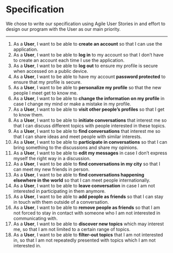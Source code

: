 # Specification

We chose to write our specification using Agile User Stories
in and effort to design our program with the User as our main priority.

---

1. As a **User**, I want to be able to **create an account** so that I can use the application.
2. As a **User**, I want to be able to **log in** to my account so that I don’t have to create an account each time I use the application.
3. As a **User**, I want to be able to **log out** to ensure my profile is secure when accessed on a public device.
4. As a **User**, I want to be able to have my account **password protected** to ensure that my profile is secure.
5. As a **User**, I want to be able to **personalize my profile** so that the new people I meet get to know me.
6. As a **User**, I want to be able to **change the information on my profile** in case I change my mind or make a mistake in my profile. 
7. As a **User**, I want to be able to **visit other people’s profiles** so that I get to know them.
8. As a **User**, I want to be able to **initiate conversations** that interest me so that I can discuss different topics with people interested in these topics.
9. As a **User**, I want to be able to **find conversations** that interest me so that I can share ideas and meet people with similar interests.
10. As a **User**, I want to be able to **participate in conversations** so that I can bring something to the discussions and share my opinions.
11. As a **User**, I want to be able to **edit my messages** in case I don’t express myself the right way in a discussion.
12. As a **User**, I want to be able to **find conversations in my city** so that I can meet my new friends in person.
13. As a **User**, I want to be able to **find conversations happening elsewhere in the world** so that I can meet people internationally.
14. As a **User**, I want to be able to **leave conversation** in case I am not interested in participating in them anymore.
15. As a **User**, I want to be able to **add people as friends** so that I can stay in touch with them outside of a conversation.
16. As a **User**, I want to be able to **remove people as friends** so that I am not forced to stay in contact with someone who I am not interested in communicating with.
17. As a **User**, I want to be able to **discover new topics** which may interest me, so that I am not limited to a certain range of topics.
18. As a **User**, I want to be able to **filter-out topics** that I am not interested in, so that I am not repeatedly presented with topics which I am not interested in.

